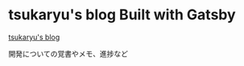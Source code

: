 # tsukaryu's blog Built with Gatsby

[tsukaryu's blog](https://tsukaryu-blog.netlify.app/)

開発についての覚書やメモ、進捗など
